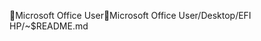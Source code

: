 Microsoft Office User                                 M i c r o s o f t   O f f i c e   U s e r   / D e s k t o p / E F I   H P / ~ $ R E A D M E . m d         